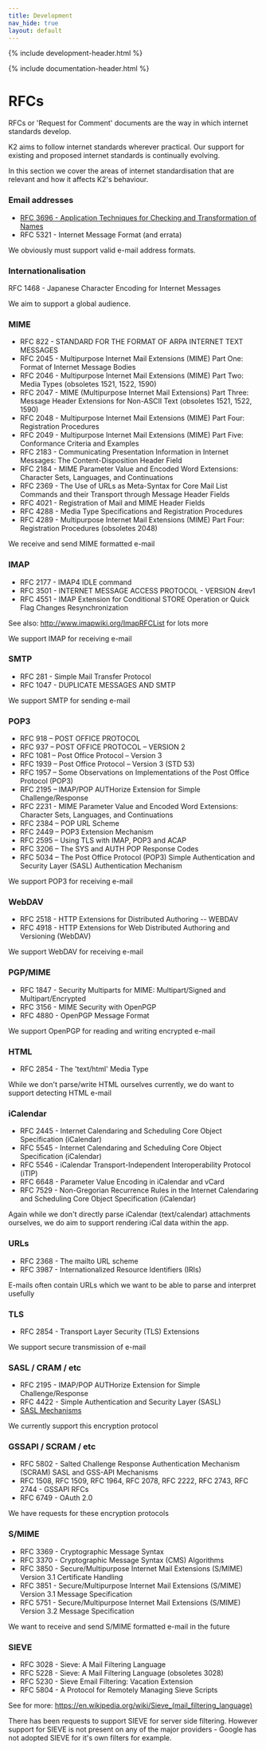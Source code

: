 ```yaml
---
title: Development
nav_hide: true
layout: default
---
```


{% include development-header.html %}

{% include documentation-header.html %}

# RFCs

RFCs or 'Request for Comment' documents are the way in which internet standards develop.

K2 aims to follow internet standards wherever practical. Our support for existing and proposed internet standards is continually evolving.

In this section we cover the areas of internet standardisation that are relevant and how it affects K2's behaviour.

### Email addresses

* [RFC 3696 - Application Techniques for Checking and Transformation of Names](rfcs/rfc3696.html)
* RFC 5321 - Internet Message Format (and errata)

We obviously must support valid e-mail address formats.

### Internationalisation

RFC 1468 - Japanese Character Encoding for Internet Messages

We aim to support a global audience.

### MIME

* RFC 822 - STANDARD FOR THE FORMAT OF ARPA INTERNET TEXT MESSAGES
* RFC 2045 - Multipurpose Internet Mail Extensions (MIME) Part One: Format of Internet Message Bodies
* RFC 2046 - Multipurpose Internet Mail Extensions (MIME) Part Two: Media Types (obsoletes 1521, 1522, 1590)
* RFC 2047 - MIME (Multipurpose Internet Mail Extensions) Part Three: Message Header Extensions for Non-ASCII Text (obsoletes 1521, 1522, 1590)
* RFC 2048 - Multipurpose Internet Mail Extensions (MIME) Part Four: Registration Procedures
* RFC 2049 - Multipurpose Internet Mail Extensions (MIME) Part Five: Conformance Criteria and Examples
* RFC 2183 - Communicating Presentation Information in Internet Messages: The Content-Disposition Header Field
* RFC 2184 - MIME Parameter Value and Encoded Word Extensions: Character Sets, Languages, and Continuations
* RFC 2369 - The Use of URLs as Meta-Syntax for Core Mail List Commands and their Transport through Message Header Fields
* RFC 4021 - Registration of Mail and MIME Header Fields
* RFC 4288 - Media Type Specifications and Registration Procedures
* RFC 4289 - Multipurpose Internet Mail Extensions (MIME) Part Four: Registration Procedures (obsoletes 2048)

We receive and send MIME formatted e-mail

### IMAP

* RFC 2177 - IMAP4 IDLE command
* RFC 3501 - INTERNET MESSAGE ACCESS PROTOCOL - VERSION 4rev1
* RFC 4551 - IMAP Extension for Conditional STORE Operation or Quick Flag Changes Resynchronization

See also: http://www.imapwiki.org/ImapRFCList for lots more

We support IMAP for receiving e-mail

### SMTP

* RFC 281 - Simple Mail Transfer Protocol
* RFC 1047 - DUPLICATE MESSAGES AND SMTP

We support SMTP for sending e-mail

### POP3

* RFC 918 – POST OFFICE PROTOCOL
* RFC 937 – POST OFFICE PROTOCOL – VERSION 2
* RFC 1081 – Post Office Protocol – Version 3
* RFC 1939 – Post Office Protocol – Version 3 (STD 53)
* RFC 1957 – Some Observations on Implementations of the Post Office Protocol (POP3)
* RFC 2195 – IMAP/POP AUTHorize Extension for Simple Challenge/Response
* RFC 2231 - MIME Parameter Value and Encoded Word Extensions: Character Sets, Languages, and Continuations
* RFC 2384 – POP URL Scheme
* RFC 2449 – POP3 Extension Mechanism
* RFC 2595 – Using TLS with IMAP, POP3 and ACAP
* RFC 3206 – The SYS and AUTH POP Response Codes
* RFC 5034 – The Post Office Protocol (POP3) Simple Authentication and Security Layer (SASL) Authentication Mechanism

We support POP3 for receiving e-mail

### WebDAV

* RFC 2518 - HTTP Extensions for Distributed Authoring -- WEBDAV
* RFC 4918 - HTTP Extensions for Web Distributed Authoring and Versioning (WebDAV)

We support WebDAV for receiving e-mail

### PGP/MIME

* RFC 1847 - Security Multiparts for MIME: Multipart/Signed and Multipart/Encrypted
* RFC 3156 - MIME Security with OpenPGP
* RFC 4880 - OpenPGP Message Format

We support OpenPGP for reading and writing encrypted e-mail

### HTML

* RFC 2854 - The 'text/html' Media Type

While we don't parse/write HTML ourselves currently, we do want to support detecting HTML e-mail

### iCalendar

* RFC 2445 - Internet Calendaring and Scheduling Core Object Specification (iCalendar)
* RFC 5545 - Internet Calendaring and Scheduling Core Object Specification (iCalendar)
* RFC 5546 - iCalendar Transport-Independent Interoperability Protocol (iTIP)
* RFC 6648 - Parameter Value Encoding in iCalendar and vCard
* RFC 7529 - Non-Gregorian Recurrence Rules in the Internet Calendaring and Scheduling Core Object Specification (iCalendar)

Again while we don't directly parse iCalendar (text/calendar) attachments ourselves,
we do aim to support rendering iCal data within the app.

### URLs

* RFC 2368 - The mailto URL scheme
* RFC 3987 - Internationalized Resource Identifiers (IRIs)

E-mails often contain URLs which we want to be able to parse and interpret usefully

### TLS

* RFC 2854 - Transport Layer Security (TLS) Extensions

We support secure transmission of e-mail

### SASL / CRAM / etc

* RFC 2195 - IMAP/POP AUTHorize Extension for Simple Challenge/Response
* RFC 4422 - Simple Authentication and Security Layer (SASL)
* [SASL Mechanisms](http://www.iana.org/assignments/sasl-mechanisms/sasl-mechanisms.xhtml)

We currently support this encryption protocol

### GSSAPI / SCRAM / etc

* RFC 5802 - Salted Challenge Response Authentication Mechanism (SCRAM) SASL and GSS-API Mechanisms
* RFC 1508, RFC 1509, RFC 1964, RFC 2078, RFC 2222, RFC 2743, RFC 2744 - GSSAPI RFCs
* RFC 6749 - OAuth 2.0

We have requests for these encryption protocols

### S/MIME

* RFC 3369 - Cryptographic Message Syntax
* RFC 3370 - Cryptographic Message Syntax (CMS) Algorithms
* RFC 3850 - Secure/Multipurpose Internet Mail Extensions (S/MIME) Version 3.1 Certificate Handling
* RFC 3851 - Secure/Multipurpose Internet Mail Extensions (S/MIME) Version 3.1 Message Specification
* RFC 5751 - Secure/Multipurpose Internet Mail Extensions (S/MIME) Version 3.2 Message Specification

We want to receive and send S/MIME formatted e-mail in the future

### SIEVE

* RFC 3028 - Sieve: A Mail Filtering Language
* RFC 5228 - Sieve: A Mail Filtering Language (obsoletes 3028)
* RFC 5230 - Sieve Email Filtering: Vacation Extension
* RFC 5804 - A Protocol for Remotely Managing Sieve Scripts

See for more: https://en.wikipedia.org/wiki/Sieve_(mail_filtering_language)

There has been requests to support SIEVE for server side filtering.
However support for SIEVE is not present on any of the major providers -
Google has not adopted SIEVE for it's own filters for example.
